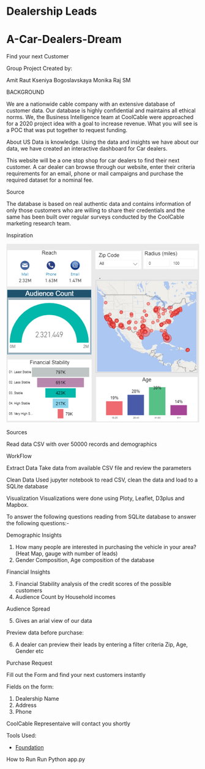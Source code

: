 # Dealership Leads

# A-Car-Dealers-Dream
Find your next Customer 

Group Project Created by:

Amit Raut
Kseniya Bogoslavskaya
Monika Raj
SM

BACKGROUND

We are a nationwide cable company with an extensive database of customer data. Our database is highly confidential and maintains all ethical norms. 
We, the Business Intelligence team at CoolCable were approached for a 2020 project idea with a goal to increase revenue. 
What you will see is a POC that was put together to request funding.

About US
Data is knowledge. Using the data and insights we have about our data, we have created an interactive dashboard for Car dealers. 

This website will be a one stop shop for car dealers to find their next customer. A car dealer can browse through our website, enter their criteria requirements for an email, phone or mail campaigns and purchase the required dataset for a nominal fee. 

Source 

The database is based on real authentic data and contains information of only those customers who are willing to share their credentials and the same has been built over regular surveys conducted by the CoolCable marketing research team.    

Inspiration

![End Goal](https://github.com/sajanimenon/A-Car-Dealer-s-Dream/blob/master/static/images/image001.png)

Sources

Read data CSV with over 50000 records and demographics

WorkFlow

Extract Data
Take data from available CSV file and review the parameters 

Clean Data
Used jupyter notebook to read CSV, clean the data and load to a SQLite database


Visualization
Visualizations were done using Ploty, Leaflet, D3plus and Mapbox. 

To answer the following questions reading from SQLite database to answer the following questions:-

Demographic Insights

1. How many people are interested in purchasing the vehicle in your area? (Heat Map, gauge with number of leads)
2. Gender Composition, Age composition of the database

Financial Insights

3. Financial Stability analysis of the credit scores of the possible customers
4. Audience Count by Household incomes

Audience Spread

5. Gives an arial view of our data

Preview data before purchase:

6. A dealer can preview their leads by entering a filter criteria 
Zip, Age, Gender etc 

Purchase Request

Fill out the Form and find your next customers instantly 

Fields on the form:
1. Dealership Name
2. Address
3. Phone 

CoolCable Representaive will contact you shortly

Tools Used: 
- [Foundation](https://foundation.zurb.com/sites/docs/)

How to Run
Run Python app.py

